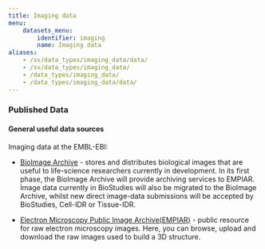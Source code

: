 ```yaml
---
title: Imaging data
menu:
    datasets_menu:
        identifier: imaging
        name: Imaging data
aliases:
    - /sv/data_types/imaging_data/data/
    - /sv/data_types/imaging_data/
    - /data_types/imaging_data/
    - /data_types/imaging_data/data/
---
```

### Published Data

#### General useful data sources

Imaging data at the EMBL-EBI:

* [BioImage Archive](https://www.ebi.ac.uk/bioimage-archive/) -  stores and distributes biological images that are useful to life-science researchers currently in development. In its first phase, the BioImage Archive will provide archiving services to EMPIAR. Image data currently in BioStudies will also be migrated to the BioImage Archive, whilst new direct image-data submissions will be accepted by BioStudies, Cell-IDR or Tissue-IDR.

* [Electron Microscopy Public Image Archive(EMPIAR)](https://www.ebi.ac.uk/pdbe/emdb/empiar/) - public resource for raw electron microscopy images. Here, you can browse, upload and download the raw images used to build a 3D structure.
